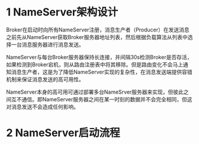 
# 1 NameServer架构设计

Broker在启动时向所有NameServer注册，消息生产者（Producer）在发送消息之前先从NameServer获取Broker服务器地址列表，然后根据负载算法从列表中选择一台消息服务器进行消息发送。

NameServer与每台Broker服务器保持长连接，并间隔30s检测Broker是否存活，如果检测到Broker宕机，则从路由注册表中将其移除。但是路由变化不会马上通知消息生产者，这是为了降低NameServer实现的复杂性，在消息发送端提供容错机制来保证消息发送的高可用性。

NameServer本身的高可用可通过部署多台NameSrver服务器来实现，但彼此之间互不通信。即NameServer服务器之间在某一时刻的数据并不会完全相同，但这对消息发送不会造成任何影响。

# 2 NameServer启动流程